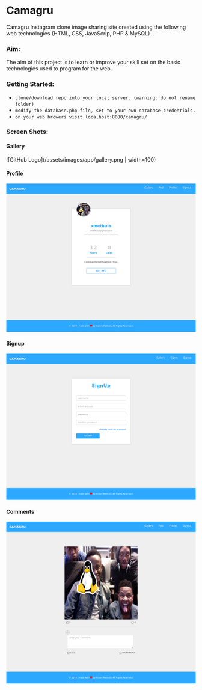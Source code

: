 # Camagru
Camagru Instagram clone image sharing site created using
the following web technologies (HTML, CSS, JavaScrip, PHP & MySQL).

### Aim:
The aim of this project is to learn or improve your skill set on
the basic technologies used to program for the web.

### Getting Started:
* `clone/download repo into your local server. (warning: do not rename folder)`
* `modify the database.php file, set to your own database credentials.`
* `on your web browers visit localhost:8080/camagru/`

### Screen Shots:
#### Gallery
![GitHub Logo](/assets/images/app/gallery.png | width=100)

#### Profile
![GitHub Logo](/assets/images/app/profile.png)

#### Signup
![GitHub Logo](/assets/images/app/signup.png)

#### Comments
![GitHub Logo](/assets/images/app/comments.png)
